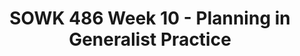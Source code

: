 ---
layout: single_embed_slide
title: "SOWK 486 Week 10 - Planning in Generalist Practice"
presentation_id: 9K9TcU
canonical_url: /presentations/9K9TcU/
slides:
  - slide_name: ../deck-5982-large-0.jpeg
    slide_thumbnail: ../deck-5982-thumb-0.jpeg
    slide_text: >
      <p><strong>Location</strong>: Online - Zoom<br />
      <strong>Time</strong>: Monday’s from 5:30-8:15<br />
      <strong>Week 10</strong>:  10/26/20<br />
      <strong>Topic and Content Area</strong>: Planning<br />
      <strong>Reading Assignment</strong>: Hepworth et al. (2017) chapters 12 and 13<br />
      <strong>Assignments Due</strong>:</p>
      <ul>
      <li>
      <strong>A–02: Asynchronous Class Engagement</strong> How I plan due Sunday 11/01/20 at 11:55 PM <em>via flipgrid</em>
      </li>
      <li>
      <strong>A–03: Reading Quiz</strong> for chapters 12 and 13 is due at 5:30 PM before class <em>via My Heritage</em>
      </li>
      </ul>
      <p><strong>Other Important Information</strong>: N/A</p>
      
  - slide_name: ../deck-5982-large-1.jpeg
    slide_thumbnail: ../deck-5982-thumb-1.jpeg
    slide_text: >
      <blockquote>
      <p>Watch clip from the office that includes some simple planning</p>
      </blockquote>
      <p>Today we are talking about planning.</p>
      
  - slide_name: ../deck-5982-large-2.jpeg
    slide_thumbnail: ../deck-5982-thumb-2.jpeg
    slide_text: >
      
  - slide_name: ../deck-5982-large-3.jpeg
    slide_thumbnail: ../deck-5982-thumb-3.jpeg
    slide_text: >
      <ul>
      <li>Information about goals</li>
      <li>The 8 steps to planning</li>
      <li>Practice doing the planning process</li>
      </ul>
      
  - slide_name: ../deck-5982-large-4.jpeg
    slide_thumbnail: ../deck-5982-thumb-4.jpeg
    slide_text: >
      <blockquote>
      <p>(Hepworth et al., 2016)</p>
      </blockquote>
      <blockquote>
      <p>There should a link and connection directly following from each of the steps in the planned change process.</p>
      </blockquote>
      <ul>
      <li>Assessment</li>
      <li>Targeted Concerns</li>
      <li>Goals</li>
      </ul>
      
  - slide_name: ../deck-5982-large-5.jpeg
    slide_thumbnail: ../deck-5982-thumb-5.jpeg
    slide_text: >
      <blockquote>
      <p>Goals often take circuitous path where we are helping the client to reach goal attainment. A part of this process is…</p>
      </blockquote>
      <ul>
      <li>Priority Concerns (starting point)</li>
      <li>Task or Objective (incremental action steps)</li>
      </ul>
      
  - slide_name: ../deck-5982-large-6.jpeg
    slide_thumbnail: ../deck-5982-thumb-6.jpeg
    slide_text: >
      <blockquote>
      <p>There are a number of factors that influence goal development.</p>
      </blockquote>
      <p>[Whole Class Activity] Discuss Each what are examples of each of these.</p>
      <ul>
      <li>
      <strong>Client Participation</strong>: Most important. Working harder than your client… influence commitment, self-definition, and self-efficacy</li>
      <li>
      <strong>Involuntary Status</strong>: Difficult to engage</li>
      <li>
      <strong>Values and Beliefs</strong>: client vs. practitioner goals and views</li>
      <li>
      <strong>Resources and Supports</strong>: Personal resources (think cognitive deficit and functioning), involvement of others</li>
      <li>
      <strong>Environmental Conditions</strong>: Complex and multi systemic</li>
      </ul>
      
  - slide_name: ../deck-5982-large-7.jpeg
    slide_thumbnail: ../deck-5982-thumb-7.jpeg
    slide_text: >
      <blockquote>
      <p>There are many types of goals.
      “With individuals, this focus typically involves intrapersonal subsystems as well as their interaction with the social and physical environment. Goals may initially be expressed in broad terms.” (Hepworth, 2017, p. 319)</p>
      </blockquote>
      <ul>
      <li>Cognitive functioning (e.g., increase positive self-talk)</li>
      <li>Emotional functioning (e.g., manage anger)</li>
      <li>Behavioral change (e.g., listen to others without interrupting).</li>
      </ul>
      <p>These goals can be considered:</p>
      <ul>
      <li>Overt (requires action)</li>
      <li>Covert (requires change in thought or perception)</li>
      <li>Shared (common and agreed on with group)</li>
      <li>Reciprocal (quid pro quo)</li>
      </ul>
      
  - slide_name: ../deck-5982-large-8.jpeg
    slide_thumbnail: ../deck-5982-thumb-8.jpeg
    slide_text: >
      <blockquote>
      <p>The most common types of distortions and negative thinking patterns conceptualized by Beck (1976) have been summarized in the literature (Cormier, Nurius, &amp; Osborn, 2009; Leahy &amp; Holland, 2000; Walsh, 2006) and are as follows:</p>
      </blockquote>
      <p>[Whole Class Activity] Discuss each of the thinking errors, what they mean and possible examples of them. Can also look at what the opposite is that you would be trying to encourage in clients.</p>
      <ul>
      <li>All or nothing thinking</li>
      <li>Blaming</li>
      <li>Catastrophizing</li>
      <li>Discounting positives</li>
      <li>Emotional reasoning</li>
      <li>Inability to disconfirm: blocking ideas that don’t confirm beliefs</li>
      <li>Judgment focus: perception of self / others is based on assessment (focused on quality not description)</li>
      <li>Jumping to conclusions</li>
      <li>Mind reading</li>
      <li>Negative mental filtering: singling out bad events and ignoring positives</li>
      <li>Overgeneralization or globalization</li>
      <li>Personalizing: Taking on more responsibility for things then somebody has (i.e. role or actions made it happen)</li>
      <li>Regret orientation: focused on the past.</li>
      <li>“Should” statements: self failures</li>
      <li>Unfair comparisons</li>
      <li>What ifs</li>
      </ul>
      <p>[Small Group Activity] Share with a partner about some of the thinking distortions that are present in the media and then some that you have to some degree or the opposite of those.</p>
      
  - slide_name: ../deck-5982-large-9.jpeg
    slide_thumbnail: ../deck-5982-thumb-9.jpeg
    slide_text: >
      <blockquote>
      <p>There are some activities we can do as clinicians to assist in developing goals with involuntary clients.</p>
      </blockquote>
      <ul>
      <li>
      <strong>Motivational Congruence</strong>: “work on target goals that are personally meaningful to the client and that also satisfy the requirements of the mandate” (Roony 2009 as cited in Hepworth, 2017, p. 322)</li>
      <li>
      <strong>Agreeable Mandate</strong>: Work on bridging differing views through cognitive re-framing and finding common ground.</li>
      <li>
      <strong>Let’s Make a Deal</strong>: Work on negotiating through helping meet their needs.</li>
      <li>
      <strong>Getting Rid of the Mandate</strong>: Focus on getting rid of services.</li>
      </ul>
      
  - slide_name: ../deck-5982-large-10.jpeg
    slide_thumbnail: ../deck-5982-thumb-10.jpeg
    slide_text: >
      <blockquote>
      <p>While the textbook looks at planning related to…</p>
      </blockquote>
      <ul>
      <li>The task-centered model</li>
      <li>The crisis intervention model</li>
      <li>The cognitive restructuring technique</li>
      <li>The solution-focused brief treatment model</li>
      <li>Case management practice</li>
      </ul>
      <blockquote>
      <p>I’d like to present a more generalist concept of planning.</p>
      </blockquote>
      <ul>
      <li>
      <strong>Step 1</strong>: Work with your client (Getting buy in)</li>
      <li>
      <strong>Step 2</strong>: Prioritize Problems (what do we get done first)</li>
      <li>
      <strong>Step 3</strong>: Translate Problems into Needs (What is the need that we are addressing)</li>
      <li>
      <strong>Step 4</strong>:  Evaluate Levels of Intervention (Selecting a Strategy)</li>
      <li>
      <strong>Step 5</strong>: Establish Goals (What is our overall goal)</li>
      <li>
      <strong>Step 6</strong>: Specify Objectives (what is our specific objective)</li>
      <li>
      <strong>Step 7</strong>: Specify Action Steps (what do we need to do to accomplish our objective)</li>
      <li>
      <strong>Step 8</strong>: Formalize a Contract (Lets put it down on paper)</li>
      </ul>
      
  - slide_name: ../deck-5982-large-11.jpeg
    slide_thumbnail: ../deck-5982-thumb-11.jpeg
    slide_text: >
      <blockquote>
      <p>Working with your client might sound like the most basic step, and in some regards it is. It is important to involve your client in every part of the intervention process.</p>
      </blockquote>
      <ul>
      <li>Creating Buy-in
      <ul>
      <li>Collaborating with your client develops buy-in for the plan</li>
      <li>Its easy to think you know what is best for the client but if the client is involved in the planning process they will be motivated in the planned change process.</li>
      </ul>
      </li>
      <li>Developing self-efficacy
      <ul>
      <li>Empowering clients means enhancing their rights to self determination</li>
      <li>Collaborating with our clients teaches them the skills to be able to plan in the future.</li>
      </ul>
      </li>
      </ul>
      
  - slide_name: ../deck-5982-large-12.jpeg
    slide_thumbnail: ../deck-5982-thumb-12.jpeg
    slide_text: >
      <blockquote>
      <p>Which Problem Should You Work on First?  Many clients have many complex problems on multiple levels.</p>
      </blockquote>
      <blockquote>
      <p>As in the assessment section, we want to limit areas of focus to the following…</p>
      </blockquote>
      <ul>
      <li>Contemplating change
      <ul>
      <li>First its important that the client recognize that the problem exits, ie; a client who denies an alcohol problem.</li>
      </ul>
      </li>
      <li>Clearly understandable
      <ul>
      <li>Second the problem should be clearly understandable terms.</li>
      </ul>
      </li>
      <li>Realistic
      <ul>
      <li>Third the problem should be realistically attainable for your client and something can be done about it.</li>
      </ul>
      </li>
      </ul>
      
  - slide_name: ../deck-5982-large-13.jpeg
    slide_thumbnail: ../deck-5982-thumb-13.jpeg
    slide_text: >
      <p>Initial use by Doran…
      Doran, G. T. (1981). There’s a S.M.A.R.T. way to write management’s goals and objectives. <em>Management Review. 70</em>(11) 35–36.</p>
      <blockquote>
      <p>When I worked at Jubilee, I used to teach the kids on my case load that goals have have to SMART Goals. Pretty standard and discussed everywhere. Used at WISe.</p>
      </blockquote>
      <ul>
      <li>Specific</li>
      <li>Measurable</li>
      <li>Attainable</li>
      <li>Relevant</li>
      <li>Time-bound</li>
      </ul>
      
  - slide_name: ../deck-5982-large-14.jpeg
    slide_thumbnail: ../deck-5982-thumb-14.jpeg
    slide_text: >
      <blockquote>
      <p>Another way to think about choosing priorities is to look at it this way…</p>
      </blockquote>
      <ol>
      <li>Identify problems
      <ul>
      <li>Identify with the client the problems that are most significant to the client.</li>
      </ul>
      </li>
      <li>Restate in behavioral terms
      <ul>
      <li>Restate each problem using clearly stated behavioral terms</li>
      </ul>
      </li>
      <li>Evaluate client priorities
      <ul>
      <li>Prioritize the problems in order of their importance to the client.</li>
      <li>Remember how you rank the problem could be very different from how your client ranks them.</li>
      </ul>
      </li>
      <li>Develop an initial agreement
      <ul>
      <li>Establish an initial agreement with the client regarding the problem you will attend to first</li>
      </ul>
      </li>
      </ol>
      
  - slide_name: ../deck-5982-large-15.jpeg
    slide_thumbnail: ../deck-5982-thumb-15.jpeg
    slide_text: >
      <blockquote>
      <p>Again, the following are possible areas of problems</p>
      </blockquote>
      <ul>
      <li>Interpersonal conflict</li>
      <li>Dissatisfaction in social relations</li>
      <li>Problems with formal organizations</li>
      <li>Problems in role performance</li>
      <li>Problems of social transition</li>
      <li>Psychological and behavior problems</li>
      <li>Inadequate resources</li>
      <li>Problems in decision making</li>
      <li>Cultural and religious conflicts</li>
      </ul>
      <blockquote>
      <p>[Small Group Activity] During the class today, we will break up into partners a number of times. I want you to pick a partner, discuss some sort of area that they want to make change in their life. Come up with a specific problem. I’d prefer it to something real (easier to put together), but doesn’t have to be.</p>
      </blockquote>
      <blockquote>
      <p>[Small Group Activity] Prioritize the problem together that you want to make a plan for today.</p>
      </blockquote>
      
  - slide_name: ../deck-5982-large-16.jpeg
    slide_thumbnail: ../deck-5982-thumb-16.jpeg
    slide_text: >
      <blockquote>
      <p>The Kirst-Ashman and Hull (2015) divides up the needs into three categories. Translating problems into needs allows us to see start the process of determining what intervention is needed. A problem, without understanding the need the person has is not very helpful (i.e. Homeless might mean that the person needs to feel they have a stable place to stay… or …etc)</p>
      </blockquote>
      <ol>
      <li>Basic Needs
      <ul>
      <li>The first need is those that fall into those items that we depend on for survival, which includes food, water, and shelter.</li>
      </ul>
      </li>
      <li>Sense of Wellbeing
      <ul>
      <li>The second need are those items we require in order to maintain a sense of well being, which includes those that help us feel comfortable, and healthy.</li>
      </ul>
      </li>
      <li>Fulfillment
      <ul>
      <li>The third needs are the items you require to achieve a sense of fulfillment in your life.</li>
      </ul>
      </li>
      </ol>
      <ul>
      <li>In order to be able to help your client you must translate your clients problems into his or her needs.</li>
      <li>Instead of focusing on what is wrong, you focus on how what is wrong can be remedied.</li>
      <li>Your main goal is to satisfy your clients needs.</li>
      </ul>
      
  - slide_name: ../deck-5982-large-17.jpeg
    slide_thumbnail: ../deck-5982-thumb-17.jpeg
    slide_text: >
      <blockquote>
      <p>Maslow, A. H. (1943). A theory of human motivation. Psychological Review, 50(4), 370-396.
      http://dx.doi.org/10.1037/h0054346</p>
      </blockquote>
      <blockquote>
      <p>You may recognize this, and the Kirst-Ashman version is very similar to Maslow’s Hierarchy of Needs.</p>
      </blockquote>
      <ul>
      <li>Physiological needs
      <ul>
      <li>Physiological needs are the physical requirements for human survival. If these requirements are not met, the human body cannot function properly and will ultimately fail. Physiological needs are thought to be the most important; they should be met first.</li>
      <li>Air, water, and food are metabolic requirements for survival in all animals, including humans. Clothing and shelter provide necessary protection from the elements. While maintaining an adequate birth rate shapes the intensity of the human sexual instinct, sexual competition may also shape said instinct.</li>
      </ul>
      </li>
      <li>Safety needs
      <ul>
      <li>Personal security</li>
      <li>Financial security</li>
      <li>Health and well-being</li>
      <li>Safety net against accidents/illness and their adverse impacts</li>
      </ul>
      </li>
      <li>Love and belonging
      <ul>
      <li>Friendship</li>
      <li>Intimacy</li>
      <li>Family</li>
      <li>Being loved (sexually / non sexually)</li>
      </ul>
      </li>
      <li>Esteem
      <ul>
      <li>Esteem and respect from others</li>
      <li>Self esteem and self respect</li>
      </ul>
      </li>
      <li>Self-actualization
      <ul>
      <li>The desire to accomplish everything that one can, to become the most that one can be.</li>
      </ul>
      </li>
      </ul>
      
  - slide_name: ../deck-5982-large-18.jpeg
    slide_thumbnail: ../deck-5982-thumb-18.jpeg
    slide_text: >
      <blockquote>
      <p>The following are some problems that the Kirst-Ashman and Hull (2015) used to be translated into needs.</p>
      </blockquote>
      <blockquote>
      <p>In my practice, I have generally though of needs as feelings (i.e. to feel stable… kind of like the root need)</p>
      </blockquote>
      <p>Unemployment -&gt; Employment<br />
      Homelessness -&gt; Place to live<br />
      Depression -&gt; Treatment for relief of depression<br />
      Grief at death of loved one -&gt; Grief Management
      Poor performance at school -&gt; Improved school performance, motivation, family stability</p>
      <blockquote>
      <p>[Small Group Activity] Now work with your partner, for the given problem, translate the problem into a need.</p>
      </blockquote>
      
  - slide_name: ../deck-5982-large-19.jpeg
    slide_thumbnail: ../deck-5982-thumb-19.jpeg
    slide_text: >
      <blockquote>
      <p>The next step is to select what strategies are needed to follow up.</p>
      </blockquote>
      <ol>
      <li>Focus on selected areas
      <ul>
      <li>Focus on the first need you and the client have selected to work on.</li>
      </ul>
      </li>
      <li>Review from levels of interaction
      <ul>
      <li>Review the need and consider identifying micro, mezzo, and macro alternative strategies to arrive at a solution.</li>
      </ul>
      </li>
      <li>Emphasize strengths
      <ul>
      <li>Emphasize your client’s strengths when established strategies.</li>
      <li>Strengths provide blocks upon which to build intervention plans.</li>
      <li>Strengths give you something positive you can use to empower clients.</li>
      <li>Strengths allow you to give positive feedback, and help build up their confidence.</li>
      <li>Strengths can be used to show respect to your clients.</li>
      <li>Strengths allow you to work with and think about something concrete.</li>
      </ul>
      </li>
      <li>Evaluate strategies
      <ul>
      <li>Evaluate the pros and cons of each strategy you have considered with your client.</li>
      </ul>
      </li>
      <li>Make a decision
      <ul>
      <li>Select and pursue the strategy that appears to be most efficient and effective.</li>
      </ul>
      </li>
      </ol>
      <blockquote>
      <p>[Small Group Activity] With you partner select a strategy of intervention.</p>
      </blockquote>
      
  - slide_name: ../deck-5982-large-20.jpeg
    slide_thumbnail: ../deck-5982-thumb-20.jpeg
    slide_text: >
      <blockquote>
      <p>Establishing goals helps ensure that clients and workers are in agreement about the problem definition and the changes that must occur to produce a suitable change.</p>
      </blockquote>
      <blockquote>
      <p>[Discussion] What are some possible examples of client goals?</p>
      </blockquote>
      <ul>
      <li>Goals help validate a clients concerns and definition of the problem.
      Goals suggest the <strong>nature of the intervention</strong>.</li>
      <li>
      <strong>Defined goals</strong> lend themselves more easily to evaluation. Evaluation is important because it is tied to the effectiveness of the interventions.</li>
      <li>We establish goals to <strong>clarify the purpose</strong> of an intervention.</li>
      <li>The goal is a <strong>broad statement</strong> of what you and your client want to achieve.</li>
      </ul>
      <blockquote>
      <p>[Small Group Activity] Work with your partner to develop a general goal (big picture statement)</p>
      </blockquote>
      
  - slide_name: ../deck-5982-large-21.jpeg
    slide_thumbnail: ../deck-5982-thumb-21.jpeg
    slide_text: >
      <blockquote>
      <p>This is breaking the goal down into measurable, and behaviorally specific terms.</p>
      </blockquote>
      <blockquote>
      <p>Example is:
      The client <strong>goal</strong>: Get a job paying at least $300 a week. <strong>Objective</strong>: Gain GED, or complete 6 months of job skills training. <strong>Action steps</strong> -Apply to get started on GED or for admission to the job skill training.</p>
      </blockquote>
      <ol>
      <li>Specific and measurable
      <ul>
      <li>Objectives should be explicit or specific enough that anyone can tell that they have or have not been achieved.</li>
      <li>Objectives should be measurable</li>
      <li>A clearly defined, specific objective helps us evaluate exactly what has been achieved.</li>
      </ul>
      </li>
      <li>Clear
      <ul>
      <li>Clarity is important</li>
      <li>A clear objective is one that others can restate accurately.</li>
      </ul>
      </li>
      <li>Complete
      <ul>
      <li>Completeness means that enough information can be given about how the objective can be attained.</li>
      </ul>
      </li>
      </ol>
      <blockquote>
      <p>[Small Group Activity] With you partner, develop an objective.</p>
      </blockquote>
      
  - slide_name: ../deck-5982-large-22.jpeg
    slide_thumbnail: ../deck-5982-thumb-22.jpeg
    slide_text: >
      <blockquote>
      <p>Action steps are the specific steps of who will accomplish what, when</p>
      </blockquote>
      <ul>
      <li>Action steps help identify appropriate intervention strategies.</li>
      <li>The basic formula for delegating responsibility is to <strong>specify who will do what by when</strong>.</li>
      <li>
      <strong>Who</strong> involves the individual specified for accomplishing a task.</li>
      <li>
      <strong>What</strong> involves the tasks the individual has to complete in order to achieve the goal.</li>
      <li>
      <strong>When</strong> sets a time limit so that the task is not lost in some endless eternity.</li>
      </ul>
      <blockquote>
      <p>[Small Group Activity] With your partner develop action steps.</p>
      </blockquote>
      
  - slide_name: ../deck-5982-large-23.jpeg
    slide_thumbnail: ../deck-5982-thumb-23.jpeg
    slide_text: >
      <blockquote>
      <p>A contract is an agreement between the client and worker.</p>
      </blockquote>
      <ol>
      <li>What will occur
      <ul>
      <li>A contract specifies what will occur during the intervention process.</li>
      </ul>
      </li>
      <li>Built with collaboration
      <ul>
      <li>A contract is established by a worker and client making an agreement together.</li>
      </ul>
      </li>
      <li>Contains all of the specifics of the plan
      <ul>
      <li>A contract generally contains four types of information, including goals, methods, timetables, and mutual obligations.</li>
      </ul>
      </li>
      <li>Various formats
      <ul>
      <li>A contract format can be written, oral, or implied.</li>
      </ul>
      </li>
      </ol>
      <ul>
      <li>It clarifies and summarizes who is responsible for completing which task.</li>
      <li>Contracts identify expectations and help avoid potential misunderstandings.</li>
      <li>It is not a legal contract, but rather a commitment that can flexible and subject to change.</li>
      </ul>
      
  - slide_name: ../deck-5982-large-24.jpeg
    slide_thumbnail: ../deck-5982-thumb-24.jpeg
    slide_text: >
      <blockquote>
      <p>There are advantages to having clients involved in completing a contract.</p>
      </blockquote>
      <ol>
      <li>
      <strong>Helps clients work on their problems</strong> because they were active in establishing their goals, objectives, and action steps.</li>
      <li>
      <strong>Clients feel empowered</strong> as they learn they can take charge and make changes.</li>
      <li>Clients who are disorganized or forgetful will benefit from a contract that <strong>reminds them of their agreements and responsibilities</strong>.</li>
      <li>Contracts provide a record of goals and plans that can assist in monitoring and evaluating the planned change effort.</li>
      </ol>
      <ul>
      <li>A client may only agree upon a contract when a client fully trusts a worker when working with cross cultural relationships.</li>
      </ul>
      
  - slide_name: ../deck-5982-large-25.jpeg
    slide_thumbnail: ../deck-5982-thumb-25.jpeg
    slide_text: >
      <blockquote>
      <p>Contracts can be written and signed, they can involve a verbal agreement, or contracts can be implicit or assumed.</p>
      </blockquote>
      <ul>
      <li>
      <strong>Written contracts</strong> should state specific objectives and follow the who-will-do-what by-when format.  A written contract should be signed by the client, this shows a level of commitment.  A copy of the written contract should be put in the clients file.</li>
      <li>
      <strong>Oral contracts</strong> specify the same things as a written contract but orally.</li>
      <li>
      <strong>Implicit contracts</strong> are agreements that are implied or assumed, but not actually articulated.</li>
      </ul>
      <blockquote>
      <p>Whenever possible use written or oral contracts.</p>
      </blockquote>
      
  - slide_name: ../deck-5982-large-26.jpeg
    slide_thumbnail: ../deck-5982-thumb-26.jpeg
    slide_text: >
      <blockquote>
      <p>A intervention contract must always contain information that identifies the client.</p>
      </blockquote>
      <blockquote>
      <p>What does the end RESULT look like?</p>
      </blockquote>
      <ul>
      <li>They have specified objectives and action steps.</li>
      <li>Signatures-all written contracts should be signed.</li>
      <li>Dates- an intervention contract should have the date the agreement was made.</li>
      <li>Formats vary-Regardless of the format who is responsible for what task should be clear.  Task completion dates should be specified, and objectives should be measurable .</li>
      <li>Contracts often change over time, because objectives are reached and new objectives are established.</li>
      </ul>
      
---